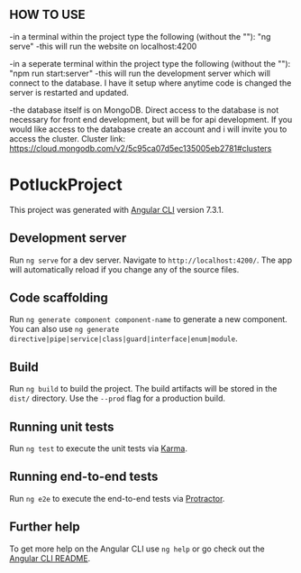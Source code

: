 ## HOW TO USE
-in a terminal within the project type the following (without the ""):
    "ng serve"
    -this will run the website on localhost:4200

-in a seperate terminal within the project type the following (without the ""):
    "npm run start:server"
    -this will run the development server which will connect to the database. I have it setup where anytime code is changed the server is restarted and updated.

-the database itself is on MongoDB. Direct access to the database is not necessary for front end development, but will be for api development. If you would like access to the database create an account and i will invite you to access the cluster. Cluster link: https://cloud.mongodb.com/v2/5c95ca07d5ec135005eb2781#clusters

# PotluckProject

This project was generated with [Angular CLI](https://github.com/angular/angular-cli) version 7.3.1.

## Development server

Run `ng serve` for a dev server. Navigate to `http://localhost:4200/`. The app will automatically reload if you change any of the source files.

## Code scaffolding

Run `ng generate component component-name` to generate a new component. You can also use `ng generate directive|pipe|service|class|guard|interface|enum|module`.

## Build

Run `ng build` to build the project. The build artifacts will be stored in the `dist/` directory. Use the `--prod` flag for a production build.

## Running unit tests

Run `ng test` to execute the unit tests via [Karma](https://karma-runner.github.io).

## Running end-to-end tests

Run `ng e2e` to execute the end-to-end tests via [Protractor](http://www.protractortest.org/).

## Further help

To get more help on the Angular CLI use `ng help` or go check out the [Angular CLI README](https://github.com/angular/angular-cli/blob/master/README.md).
